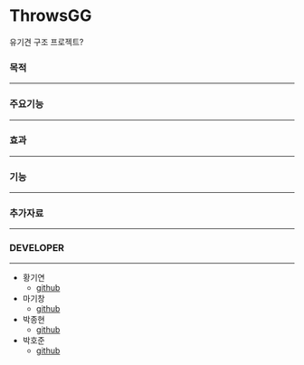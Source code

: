 # ThrowsGG
유기견 구조 프로젝트?

### 목적
---

### 주요기능
---

### 효과 
---

### 기능
---

### 추가자료
---

### DEVELOPER
---
- 황기연
  - [github](https://github.com/GiyeonHwang)
- 마기창
  - [github](https://github.com/smreo3839) 
- 박종현
  - [github](https://github.com/JackyparkCode) 
- 박호준
  - [github](https://github.com/hoejun1208)    
